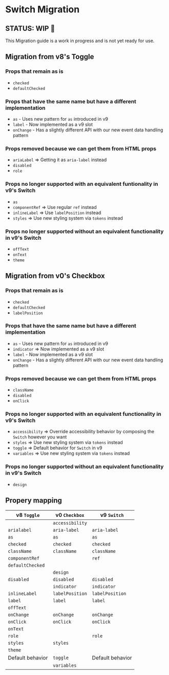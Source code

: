 # Switch Migration

## STATUS: WIP 🚧

This Migration guide is a work in progress and is not yet ready for use.

## Migration from v8's Toggle

### Props that remain as is

- `checked`
- `defaultChecked`

### Props that have the same name but have a different implementation

- `as` - Uses new pattern for `as` introduced in v9
- `label` - Now implemented as a v9 slot
- `onChange` - Has a slightly different API with our new event data handling pattern

### Props removed because we can get them from HTML props

- `ariaLabel` => Getting it as `aria-label` instead
- `disabled`
- `role`

### Props no longer supported with an equivalent funtionality in v9's Switch

- `as`
- `componentRef` => Use regular `ref` instead
- `inlineLabel` => Use `labelPosition` instead
- `styles` => Use new styling system via `tokens` instead

### Props no longer supported without an equivalent functionality in v9's Switch

- `offText`
- `onText`
- `theme`

## Migration from v0's Checkbox

### Props that remain as is

- `checked`
- `defaultChecked`
- `labelPosition`

### Props that have the same name but have a different implementation

- `as` - Uses new pattern for `as` introduced in v9
- `indicator` => Now implemented as a v9 slot
- `label` - Now implemented as a v9 slot
- `onChange` - Has a slightly different API with our new event data handling pattern

### Props removed because we can get them from HTML props

- `className`
- `disabled`
- `onClick`

### Props no longer supported with an equivalent functionality in v9's Switch

- `accessibility` => Override accessibility behavior by composing the `Switch` however you want
- `styles` => Use new styling system via `tokens` instead
- `toggle` => Default behavior for `Switch` in v9
- `variables` => Use new styling system via `tokens` instead

### Props no longer supported without an equivalent functionality in v9's Switch

- `design`

## Propery mapping

| v8 `Toggle`      | v0 `Checkbox`   | v9 `Switch`      |
| ---------------- | --------------- | ---------------- |
|                  | `accessibility` |                  |
| `arialabel`      | `aria-label`    | `aria-label`     |
| `as`             | `as`            | `as`             |
| `checked`        | `checked`       | `checked`        |
| `className`      | `className`     | `className`      |
| `componentRef`   |                 | `ref`            |
| `defaultChecked` |                 |                  |
|                  | `design`        |                  |
| `disabled`       | `disabled`      | `disabled`       |
|                  | `indicator`     | `indicator`      |
| `inlineLabel`    | `labelPosition` | `labelPosition`  |
| `label`          | `label`         | `label`          |
| `offText`        |                 |                  |
| `onChange`       | `onChange`      | `onChange`       |
| `onClick`        | `onClick`       | `onClick`        |
| `onText`         |                 |                  |
| `role`           |                 | `role`           |
| `styles`         | `styles`        |                  |
| `theme`          |                 |                  |
| Default behavior | `toggle`        | Default behavior |
|                  | `variables`     |                  |
